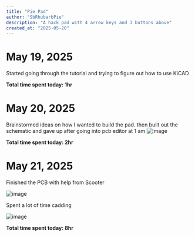 ```yaml
---
title: "Pie Pad"
author: "SbRhubarbPie"
description: "A hack pad with 4 arrow keys and 3 buttons above"
created_at: "2025-05-20"
---
```


# May 19, 2025
  Started going through the tutorial and trying to figure out how to use KiCAD
  
  **Total time spent today: 1hr**

# May 20, 2025
  Brainstormed ideas on how I wanted to build the pad. then built out the schematic and gave up after going into pcb editor at 1 am
  ![image](https://github.com/user-attachments/assets/aced8ad3-7876-4c3a-b18a-a1dd56afbc38)
  
  **Total time spent today: 2hr**

# May 21, 2025
  Finished the PCB with help from Scooter
  
  ![image](https://github.com/user-attachments/assets/23e0116d-ada7-4ade-9da6-f7e8f3c5af82)

  Spent a lot of time cadding

  ![image](https://github.com/user-attachments/assets/49bbfd36-67bd-4707-98cc-471d4e70856d)

  **Total time spent today: 8hr**

